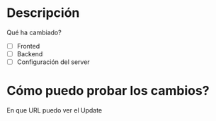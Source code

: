 # Descripción
Qué ha cambiado?

- [ ] Fronted
- [ ] Backend
- [ ] Configuración del server

# Cómo puedo probar los cambios?
En que URL puedo ver el Update
